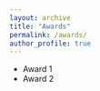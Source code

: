 ```yaml
---
layout: archive
title: "Awards"
permalink: /awards/
author_profile: true
---
```


- Award 1
- Award 2
